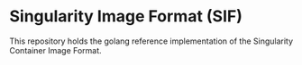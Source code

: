 # Singularity Image Format (SIF)
This repository holds the golang reference implementation of the Singularity Container Image Format.
